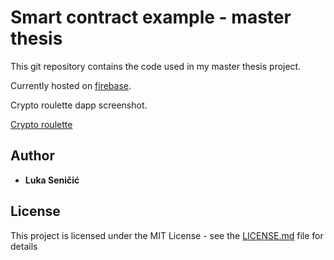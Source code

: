# Smart contract example - master thesis

This git repository contains the code used in my master thesis project.

Currently hosted on [firebase](https://masterthesisv2.firebaseapp.com/).

Crypto roulette dapp screenshot. 

[Crypto roulette](./images/app-screen.png)

## Author

* **Luka Seničić** 

## License

This project is licensed under the MIT License - see the [LICENSE.md](LICENSE.md) file for details